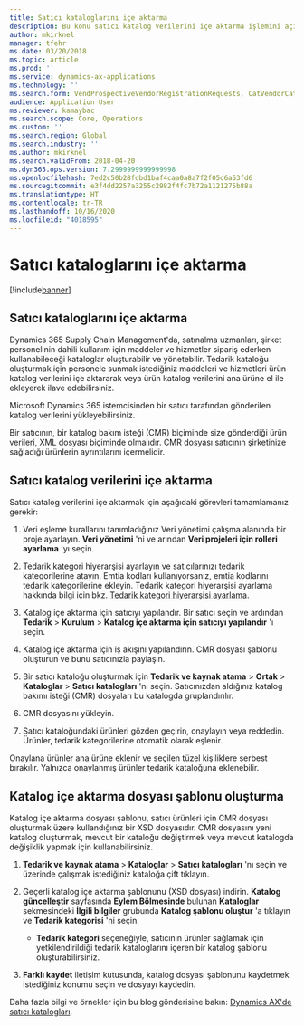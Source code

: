 ```yaml
---
title: Satıcı kataloglarını içe aktarma
description: Bu konu satıcı katalog verilerini içe aktarma işlemini açıklar.
author: mkirknel
manager: tfehr
ms.date: 03/20/2018
ms.topic: article
ms.prod: ''
ms.service: dynamics-ax-applications
ms.technology: ''
ms.search.form: VendProspectiveVendorRegistrationRequests, CatVendorCatalogDetails, CatVendorCatalogReleaseApprovedProducts, CatVendorCMRDetails, CatVendorCatalogProductPerCompanyStatus, CatVendorMaintenanceEventLog, CatVendorCatalogReviewTool, CatVendorCatalogFileUpload, CatVendorCatalogMaintenanceRequest, CatVendorCatalogFileInLegalEntity, CatVendorCatalogSchema, CatVendorCatalogFilePreviewPane, CatVendorCatalogImportParameter
audience: Application User
ms.reviewer: kamaybac
ms.search.scope: Core, Operations
ms.custom: ''
ms.search.region: Global
ms.search.industry: ''
ms.author: mkirknel
ms.search.validFrom: 2018-04-20
ms.dyn365.ops.version: 7.2999999999999998
ms.openlocfilehash: 7ed2c50b28fdbd1baf4caa0a8a7f2f05d6a53fd6
ms.sourcegitcommit: e3f4dd2257a3255c2982f4fc7b72a1121275b88a
ms.translationtype: HT
ms.contentlocale: tr-TR
ms.lasthandoff: 10/16/2020
ms.locfileid: "4018595"
---
```

# <a name="import-vendor-catalogs"></a>Satıcı kataloglarını içe aktarma

[!include[banner](../includes/banner.md)]

## <a name="vendor-catalogs-import"></a>Satıcı kataloglarını içe aktarma

Dynamics 365 Supply Chain Management'da, satınalma uzmanları, şirket personelinin dahili kullanım için maddeler ve hizmetler sipariş ederken kullanabileceği kataloglar oluşturabilir ve yönetebilir. Tedarik kataloğu oluşturmak için personele sunmak istediğiniz maddeleri ve hizmetleri ürün katalog verilerini içe aktararak veya ürün katalog verilerini ana ürüne el ile ekleyerek ilave edebilirsiniz. 

Microsoft Dynamics 365 istemcisinden bir satıcı tarafından gönderilen katalog verilerini yükleyebilirsiniz.

Bir satıcının, bir katalog bakım isteği (CMR) biçiminde size gönderdiği ürün verileri, XML dosyası biçiminde olmalıdır. CMR dosyası satıcının şirketinize sağladığı ürünlerin ayrıntılarını içermelidir.

## <a name="import-vendor-catalog-data"></a>Satıcı katalog verilerini içe aktarma

Satıcı katalog verilerini içe aktarmak için aşağıdaki görevleri tamamlamanız gerekir:

1. Veri eşleme kurallarını tanımladığınız Veri yönetimi çalışma alanında bir proje ayarlayın. **Veri yönetimi** 'ni ve arından **Veri projeleri için rolleri ayarlama** 'yı seçin.

2. Tedarik kategori hiyerarşisi ayarlayın ve satıcılarınızı tedarik kategorilerine atayın. Emtia kodları kullanıyorsanız, emtia kodlarını tedarik kategorilerine ekleyin. Tedarik kategori hiyerarşisi ayarlama hakkında bilgi için bkz. [Tedarik kategori hiyerarşisi ayarlama](../procurement/tasks/set-up-procurement-category-hierarchy.md).

3. Katalog içe aktarma için satıcıyı yapılandır. Bir satıcı seçin ve ardından **Tedarik** > **Kurulum** > **Katalog içe aktarma için satıcıyı yapılandır** 'ı seçin.

4. Katalog içe aktarma için iş akışını yapılandırın. CMR dosyası şablonu oluşturun ve bunu satıcınızla paylaşın.

5. Bir satıcı kataloğu oluşturmak için **Tedarik ve kaynak atama** \> **Ortak** \> **Kataloglar** \> **Satıcı katalogları** 'nı seçin. Satıcınızdan aldığınız katalog bakımı isteği (CMR) dosyaları bu katalogda gruplandırılır. 

6. CMR dosyasını yükleyin.

7. Satıcı kataloğundaki ürünleri gözden geçirin, onaylayın veya reddedin. Ürünler, tedarik kategorilerine otomatik olarak eşlenir. 

Onaylana ürünler ana ürüne eklenir ve seçilen tüzel kişiliklere serbest bırakılır. Yalnızca onaylanmış ürünler tedarik kataloğuna eklenebilir.

## <a name="generate-a-catalog-import-file-template"></a>Katalog içe aktarma dosyası şablonu oluşturma

Katalog içe aktarma dosyası şablonu, satıcı ürünleri için CMR dosyası oluşturmak üzere kullandığınız bir XSD dosyasıdır. CMR dosyasını yeni katalog oluşturmak, mevcut bir kataloğu değiştirmek veya mevcut katalogda değişiklik yapmak için kullanabilirsiniz.

1. **Tedarik ve kaynak atama** \> **Kataloglar** \> **Satıcı katalogları** 'nı seçin ve üzerinde çalışmak istediğiniz kataloğa çift tıklayın.

2. Geçerli katalog içe aktarma şablonunu (XSD dosyası) indirin. **Katalog güncelleştir** sayfasında **Eylem Bölmesinde** bulunan **Kataloglar** sekmesindeki **İlgili bilgiler** grubunda **Katalog şablonu oluştur** 'a tıklayın ve **Tedarik kategorisi** 'ni seçin.

    - **Tedarik kategori** seçeneğiyle, satıcının ürünler sağlamak için yetkilendirildiği tedarik kataloglarını içeren bir katalog şablonu oluşturabilirsiniz.

3. **Farklı kaydet** iletişim kutusunda, katalog dosyası şablonunu kaydetmek istediğiniz konumu seçin ve dosyayı kaydedin.

Daha fazla bilgi ve örnekler için bu blog gönderisine bakın: [Dynamics AX'de satıcı katalogları](https://blogs.msdn.microsoft.com/dynamicsaxscm/2016/05/25/vendor-catalogs-in-dynamics-ax/).
